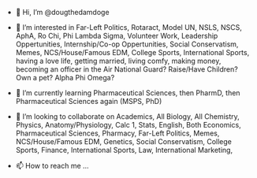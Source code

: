 - 👋 Hi, I’m @dougthedamdoge
- 👀 I’m interested in Far-Left Politics, Rotaract, Model UN, NSLS, NSCS, AphA, Ro Chi, Phi Lambda Sigma, Volunteer Work, Leadership Oppertunities, Internship/Co-op Oppertunities, Social Conservatism, Memes, NCS/House/Famous EDM, College Sports, International Sports, having a love life, getting married, living comfy, making money, becoming an officer in the Air National Guard? Raise/Have Children? Own a pet? Alpha Phi Omega?
- 🌱 I’m currently learning Pharmaceutical Sciences, then PharmD, then Pharmaceutical Sciences again (MSPS, PhD)
- 💞️ I’m looking to collaborate on Academics, All Biology, All Chemistry, Physics, Anatomy/Physiology, Calc 1, Stats, English, Both Economics, Pharmaceutical Sciences, 
Pharmacy, Far-Left Politics, Memes, NCS/House/Famous EDM, Genetics, Social Conservatism, College Sports, Finance, International Sports, Law, International Marketing, 

- 📫 How to reach me ...

<!---
dougthedamdoge/dougthedamdoge is a ✨ special ✨ repository because its `README.md` (this file) appears on your GitHub profile.
You can click the Preview link to take a look at your changes.
--->
